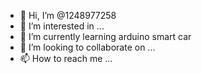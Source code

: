 - 👋 Hi, I’m @1248977258
- 👀 I’m interested in ...
- 🌱 I’m currently learning arduino smart car
- 💞️ I’m looking to collaborate on ...
- 📫 How to reach me ...

<!---
1248977258/1248977258 is a ✨ special ✨ repository because its `README.md` (this file) appears on your GitHub profile.
You can click the Preview link to take a look at your changes.
--->
